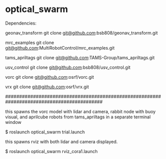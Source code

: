 # optical_swarm

Dependencies:

geonav_transform
git clone git@github.com:bsb808/geonav_transform.git

mrc_examples
git clone git@github.com:MultiRobotControl/mrc_examples.git

tams_apriltags
git clone git@github.com:TAMS-Group/tams_apriltags.git

usv_control
git clone git@github.com:bsb808/usv_control.git

vorc
git clone git@github.com:osrf/vorc.git

vrx
git clone git@github.com:osrf/vrx.git

###########################################################################################

this spawns the vorc model with lidar and camera, rabbit node with buoy visual, and aprilcube robots from tams_apriltags
in a separate terminal window

$ roslaunch optical_swarm trial.launch

this spawns rviz with both lidar and camera displayed. 

$ roslaunch optical_swarm rviz_cora1.launch

